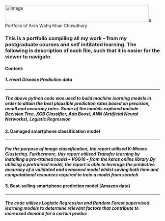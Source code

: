 <img width="468" height="56" alt="image" src="https://github.com/user-attachments/assets/ee0c5ab6-4939-4bf7-929b-075c148a5566" /># Portfolio of Arsh Wafiq Khan Chowdhury
### This is a portfolio compiling all my work - from my postgraduate courses and self inititated learning. The following is description of each file, such that it is easier for the viewer to navigate.

#### Content:

#####  1. Heart Disease Prediction data 
________________________________________________________
  ##### *The above python code was used to build machine learning models in order to attain the best plausible prediction rates based on precision, recall and accuracy rates. Some of the models explored include - Decision Tree, XGB Classifier, Ada Boost, ANN (Artificial Neural Networks), Logistic Regression*

#### 2.  Damaged smartphone classification model 
____________________________________________________________
#### *For the purpose of image classification, the report utilised K-Means Clustering. Furthermore, this report utilised Transfer learning by installing a pre-trained model – VGG16 - from the keras online library.By utilising a pretrained model, the report is able to leverage the predictive accuracy of a validated and seasoned model whilst saving both time and computational resources required to train a model from scratch* 


#### 3. Best-selling smartphone prediction model (Amazon data)
____________________________________________________________
#### *The code utilises Logistic Regression and Random Forest supervised learning models to determine relevant factors that contribute to increased demand for a certain produc* 

